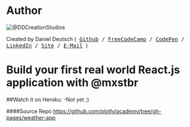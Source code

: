# Author
![@DDCreationStudios](https://s3-us-west-2.amazonaws.com/s.cdpn.io/854371/profile/profile-80_2.jpg)

Created by Daniel Deutsch (<kbd>
[Github](https://github.com/DDCreationStudios) / [FreeCodeCamp](https://www.freecodecamp.com/ddcreationstudios) / [CodePen](http://codepen.io/ddcreationstudios/) / [LinkedIn](https://www.linkedin.com/in/daniel-deutsch-b95611127) / [Site](http://ddcreationstudios.at//) / [E-Mail](mailto:office@ddcreationstudios.at)
</kbd>)

# Build your first real world React.js application with @mxstbr

##Watch it on Heroku:
-Not yet ;)

####Source Repo
https://github.com/plotly/academy/tree/gh-pages/weather-app
